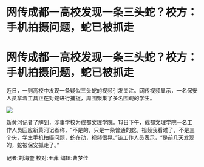 # 网传成都一高校发现一条三头蛇？校方：手机拍摄问题，蛇已被抓走

# 网传成都一高校发现一条三头蛇？校方：手机拍摄问题，蛇已被抓走

近日，一则高校中发现一条疑似三头蛇的视频引发关注。网传视频显示，一名保安人员拿着工具正在对蛇进行捕捉，周围聚集了多名围观的学生。

![](https://inews.gtimg.com/om_bt/ORdU5-4syEGea63gDIFZmRrkl2Dq1JeqoT7AyMbAkjO6cAA/1000)

新黄河记者了解到，涉事学校为成都文理学院。13日下午，成都文理学院一名工作人员回应新黄河记者称，“不是的，只是一条普通的蛇。视频我看过了，不是三个头，学生手机拍摄问题，蛇在动，视频很晃。”该工作人员表示，“是前几天发现的，蛇被保安抓走了。”

记者:刘海奎 校对:王菲 编辑:曹梦佳

